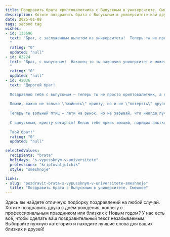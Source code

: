 ```yaml
---
title: Поздравить брата криптовалютчика с Выпускным в университете. Смешное
description: Хотите поздравить брата с Выпускным в университете или другим праздником? Наш ИИ создаст незабываемое поздравление, а вы обязательно выделитесь среди других.  
date: 2025-01-08
tags: second tag
wishes:
- id: 133696
  text: "Брат, с заслуженным вылетом из университета!  Теперь ты не просто брат, а брат-криптовалютчик!  Надеюсь, ты уже придумал, как потратить свои (будущие) миллионы – на яхту или, может, на лунный модуль?  Шучу, конечно… хотя…  Главное – не потеряй ни биткоина, ни рассудка!  Поздравляю!
  "
  rating: "0"
  updated: "null"
- id: 83224
  text: "Брат, с выпускным!  Наконец-то ты закончил университет и можешь официально приступить к зарабатыванию крипты, не отвлекаясь на лекции про интегралы и дифференциалы (которые, кстати, тебе всё равно никогда не пригодятся!).  Пусть твой майнинг будет успешным, а кошелёк – всегда полным!  Поздравляю с выходом в большую крипто-жизнь!  Не забывай делиться прибылью с братом, а то я тут без биткоинов совсем обнищал! 😉
  "
  rating: "0"
  updated: "null"
- id: 42036
  text: "Дорогой брат!
  
  Поздравляю тебя с выпускным — теперь ты не просто криптовалютчик, а настоящий лорд биткоинового королевства! Забудь про \"пока не выйду на пенсию\", теперь ты можешь заявить: \"Когда я вырасту — буду обеспеченным стратегом в мире цифровых монет!\"
  
  Помни, важно не только \"майнить\" крипту, но и не \"потерять\" друзей. Так что желаю тебе находить баланс между токенами и хорошими моментами с близкими, чтобы не оказаться в \"неденежном\" положении.
  
  Теперь ты вольный птиц — лети на рынок, но не забывай, что иногда лучше держаться на земле, а не только в облаках блокчейна! Пусть твои вложения растут, как бесполезные мемы в интернете, а счастье приходит с такой же частотой, как очередные хакерские атаки.
  
  С выпускным, крипту seraphim! Желаю тебе ярких эмоций, парящих альткоинов и стабильных радостей!
  
  Твой брат!"
  rating: "0"
  updated: "null"

selectedValues:
  recipients: "brata"
  holidays: "s-vypussknym-v-universitete"
  professions: "kriptovaljutchik"
  style: "smeshnoje"

links:
- slug: "pozdravit-brata-s-vypussknym-v-universitete-smeshnoje"
  title: "Поздравить брата с Выпускным в университете. Смешное"
---
```


Здесь вы найдете отличную подборку поздравлений на любой случай.
Хотите поздравить друга с днём рождения, коллегу с профессиональным праздником или близких с Новым годом? У нас есть всё, чтобы сделать ваш поздравительный текст незабываемым. Выбирайте нужную категорию и находите лучшие слова для ваших близких и друзей!
